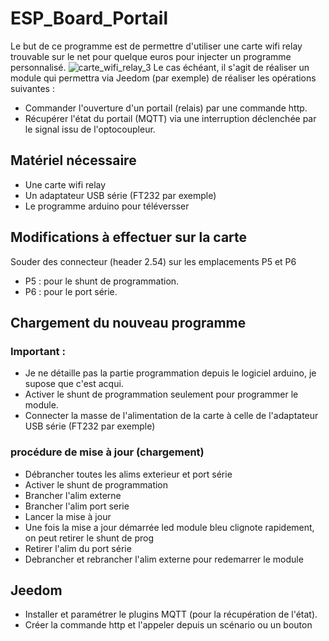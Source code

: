 # ESP_Board_Portail
Le but de ce programme est de permettre d'utiliser une carte wifi relay trouvable sur le net pour quelque euros pour injecter un programme personnalisé.
![carte_wifi_relay_3](https://user-images.githubusercontent.com/38717304/56850312-43823000-6901-11e9-9394-a343268da8ee.jpg)
Le cas échéant, il s'agit de réaliser un module qui permettra via Jeedom (par exemple) de réaliser les opérations suivantes :
- Commander l'ouverture d'un portail (relais) par une commande http.
- Récupérer l'état du portail (MQTT) via une interruption déclenchée par le signal issu de l'optocoupleur.

## Matériel nécessaire
- Une carte wifi relay
- Un adaptateur USB série (FT232 par exemple)
- Le programme arduino pour téléversser

## Modifications à effectuer sur la carte
Souder des connecteur (header 2.54) sur les emplacements P5 et P6
 * P5 : pour le shunt de programmation.
 * P6 : pour le port série.

## Chargement du nouveau programme
### Important :
- Je ne détaille pas la partie programmation depuis le logiciel arduino, je supose que c'est acqui.
- Activer le shunt de programmation seulement pour programmer le module.
- Connecter la masse de l'alimentation de la carte à celle de l'adaptateur USB série (FT232 par exemple)
### procédure de mise à jour (chargement)
- Débrancher toutes les alims exterieur et port série
- Activer le shunt de programmation
- Brancher l'alim externe
- Brancher l'alim port serie
- Lancer la mise à jour
- Une fois la mise a jour démarrée led module bleu clignote rapidement, on peut retirer le shunt de prog
- Retirer l'alim du port série
- Debrancher et rebrancher l'alim externe pour redemarrer le module

## Jeedom
- Installer et paramétrer le plugins MQTT (pour la récupération de l'état).
- Créer la commande http et l'appeler depuis un scénario ou un bouton
